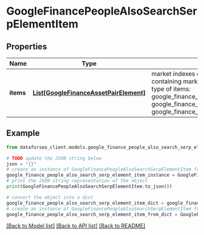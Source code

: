 # GoogleFinancePeopleAlsoSearchSerpElementItem


## Properties

Name | Type | Description | Notes
------------ | ------------- | ------------- | -------------
**items** | [**List[GoogleFinanceAssetPairElement]**](GoogleFinanceAssetPairElement.md) | market indexes data array of items containing market indexes data; possible type of items: google_finance_asset_pair_element, google_finance_market_instrument_element, google_finance_market_index_element | [optional] 

## Example

```python
from dataforseo_client.models.google_finance_people_also_search_serp_element_item import GoogleFinancePeopleAlsoSearchSerpElementItem

# TODO update the JSON string below
json = "{}"
# create an instance of GoogleFinancePeopleAlsoSearchSerpElementItem from a JSON string
google_finance_people_also_search_serp_element_item_instance = GoogleFinancePeopleAlsoSearchSerpElementItem.from_json(json)
# print the JSON string representation of the object
print(GoogleFinancePeopleAlsoSearchSerpElementItem.to_json())

# convert the object into a dict
google_finance_people_also_search_serp_element_item_dict = google_finance_people_also_search_serp_element_item_instance.to_dict()
# create an instance of GoogleFinancePeopleAlsoSearchSerpElementItem from a dict
google_finance_people_also_search_serp_element_item_from_dict = GoogleFinancePeopleAlsoSearchSerpElementItem.from_dict(google_finance_people_also_search_serp_element_item_dict)
```
[[Back to Model list]](../README.md#documentation-for-models) [[Back to API list]](../README.md#documentation-for-api-endpoints) [[Back to README]](../README.md)


